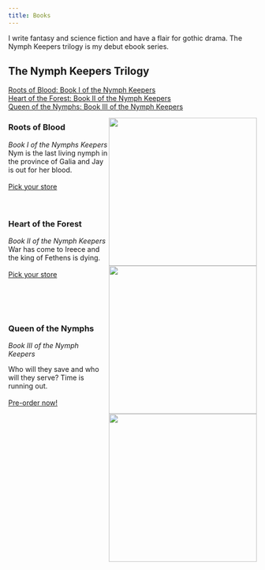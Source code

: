 ```yaml
---
title: Books
---
```


I write fantasy and science fiction and have a flair for gothic drama. The Nymph Keepers trilogy is my debut ebook series.

## The Nymph Keepers Trilogy

[Roots of Blood: Book I of the Nymph Keepers](#roots-of-blood)<br>
[Heart of the Forest: Book II of the Nymph Keepers](#heart-of-the-forest)<br>
[Queen of the Nymphs: Book III of the Nymph Keepers](#queen-of-the-nymphs)

<a href="https://books2read.com/rootsofblood" target="blank"><img src="/rob.png" align="right" style="width: 300px;"></a>

### Roots of Blood

*Book I of the Nymphs Keepers* <br>
Nym is the last living nymph in the province of Galia and Jay is out for her blood. 
<br>
<br>
<a href="https://books2read.com/rootsofblood" target="blank">Pick your store</a> 
<br>
<br>
<br>
  
<a href="https://books2read.com/heartoftheforest" target="blank"><img src="/hotf.png" class="my-books-img" align="right" style="width: 300px;"></a>

### Heart of the Forest

*Book II of the Nymph Keepers* <br>
War has come to Ireece and the king of Fethens is dying.
<br>
<br>
<a href="https://books2read.com/heartoftheforest" target="blank">Pick your store</a> 
<br>
<br>
<br>
<br>
<br> 

<a href="https://books2read.com/queenofthenymphs" target="blank"><img src="/qotn.png" align="right" style="width: 300px;"></a>

### Queen of the Nymphs

*Book III of the Nymph Keepers*

Who will they save and who will they serve? Time is running out.
<br>
<br>
<a href="https://books2read.com/queenofthenymphs" target="blank">Pre-order now!</a> 
